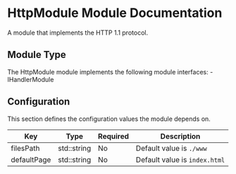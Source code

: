 # HttpModule Module Documentation

A module that implements the HTTP 1.1 protocol.

## Module Type

The HttpModule module implements the following module interfaces:
    - IHandlerModule

## Configuration

This section defines the configuration values the module depends on.

| Key | Type | Required | Description |
|-----|------|----------|-------------|
| filesPath | std::string | No | Default value is `./www`|
|defaultPage |std::string | No | Default value is `index.html`|